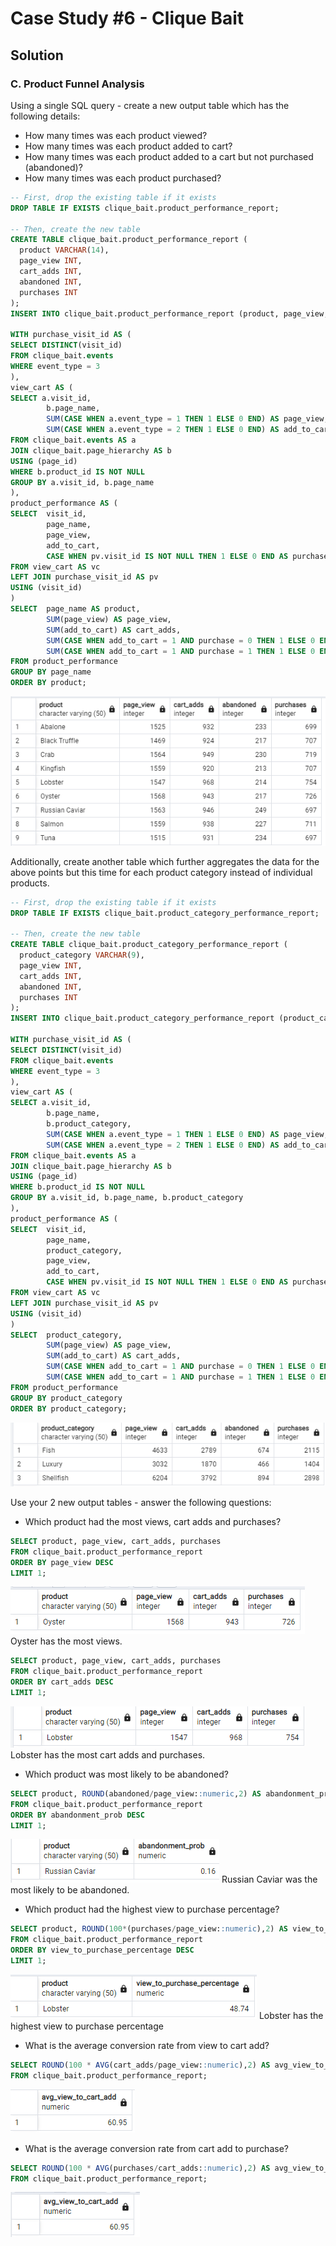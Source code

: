 #  Case Study #6 - Clique Bait

## Solution 
### C. Product Funnel Analysis

Using a single SQL query - create a new output table which has the following details:
- How many times was each product viewed?
- How many times was each product added to cart?
- How many times was each product added to a cart but not purchased (abandoned)?
- How many times was each product purchased?

```sql
-- First, drop the existing table if it exists
DROP TABLE IF EXISTS clique_bait.product_performance_report;

-- Then, create the new table
CREATE TABLE clique_bait.product_performance_report (
  product VARCHAR(14),
  page_view INT,
  cart_adds INT,
  abandoned INT,
  purchases INT
);
INSERT INTO clique_bait.product_performance_report (product, page_view, cart_adds, abandoned, purchases)

WITH purchase_visit_id AS (
SELECT DISTINCT(visit_id)
FROM clique_bait.events
WHERE event_type = 3
),
view_cart AS (
SELECT a.visit_id,
		b.page_name, 
		SUM(CASE WHEN a.event_type = 1 THEN 1 ELSE 0 END) AS page_view,
		SUM(CASE WHEN a.event_type = 2 THEN 1 ELSE 0 END) AS add_to_cart
FROM clique_bait.events AS a
JOIN clique_bait.page_hierarchy AS b
USING (page_id)
WHERE b.product_id IS NOT NULL
GROUP BY a.visit_id, b.page_name
),
product_performance AS (
SELECT  visit_id, 
		page_name, 
		page_view, 
		add_to_cart, 
		CASE WHEN pv.visit_id IS NOT NULL THEN 1 ELSE 0 END AS purchase
FROM view_cart AS vc
LEFT JOIN purchase_visit_id AS pv
USING (visit_id)
)
SELECT  page_name AS product, 
		SUM(page_view) AS page_view,
		SUM(add_to_cart) AS cart_adds,
		SUM(CASE WHEN add_to_cart = 1 AND purchase = 0 THEN 1 ELSE 0 END) AS abandoned,
		SUM(CASE WHEN add_to_cart = 1 AND purchase = 1 THEN 1 ELSE 0 END) AS purchases
FROM product_performance
GROUP BY page_name
ORDER BY product;
```
![product_funnel_analysis_1](Images/product_funnel_analysis_1.png)



Additionally, create another table which further aggregates the data for the above points but this time for each product category instead of individual products.
```sql
-- First, drop the existing table if it exists
DROP TABLE IF EXISTS clique_bait.product_category_performance_report;

-- Then, create the new table
CREATE TABLE clique_bait.product_category_performance_report (
  product_category VARCHAR(9),
  page_view INT,
  cart_adds INT,
  abandoned INT,
  purchases INT
);
INSERT INTO clique_bait.product_category_performance_report (product_category, page_view, cart_adds, abandoned, purchases)

WITH purchase_visit_id AS (
SELECT DISTINCT(visit_id)
FROM clique_bait.events
WHERE event_type = 3
),
view_cart AS (
SELECT a.visit_id,
		b.page_name,
		b.product_category, 
		SUM(CASE WHEN a.event_type = 1 THEN 1 ELSE 0 END) AS page_view,
		SUM(CASE WHEN a.event_type = 2 THEN 1 ELSE 0 END) AS add_to_cart
FROM clique_bait.events AS a
JOIN clique_bait.page_hierarchy AS b
USING (page_id)
WHERE b.product_id IS NOT NULL
GROUP BY a.visit_id, b.page_name, b.product_category
),
product_performance AS (
SELECT  visit_id, 
		page_name,
		product_category, 
		page_view, 
		add_to_cart, 
		CASE WHEN pv.visit_id IS NOT NULL THEN 1 ELSE 0 END AS purchase
FROM view_cart AS vc
LEFT JOIN purchase_visit_id AS pv
USING (visit_id)
)
SELECT  product_category, 
		SUM(page_view) AS page_view,
		SUM(add_to_cart) AS cart_adds,
		SUM(CASE WHEN add_to_cart = 1 AND purchase = 0 THEN 1 ELSE 0 END) AS abandoned,
		SUM(CASE WHEN add_to_cart = 1 AND purchase = 1 THEN 1 ELSE 0 END) AS purchases
FROM product_performance
GROUP BY product_category
ORDER BY product_category;
```
![product_funnel_analysis_2](Images/product_funnel_analysis_2.png)

Use your 2 new output tables - answer the following questions:

- Which product had the most views, cart adds and purchases?

```sql
SELECT product, page_view, cart_adds, purchases
FROM clique_bait.product_performance_report	
ORDER BY page_view DESC
LIMIT 1;
```
![product_funnel_analysis_3_1](Images/product_funnel_analysis_3_1.png)
Oyster has the most views.

```sql
SELECT product, page_view, cart_adds, purchases
FROM clique_bait.product_performance_report	
ORDER BY cart_adds DESC
LIMIT 1;
```
![product_funnel_analysis_3_2](Images/product_funnel_analysis_3_2.png)
Lobster has the most cart adds and purchases.
	


- Which product was most likely to be abandoned?

```sql
SELECT product, ROUND(abandoned/page_view::numeric,2) AS abandonment_prob
FROM clique_bait.product_performance_report
ORDER BY abandonment_prob DESC
LIMIT 1;
```
![product_funnel_analysis_4](Images/product_funnel_analysis_4.png)
 Russian Caviar was the most likely to be abandoned.

- Which product had the highest view to purchase percentage?

```sql
SELECT product, ROUND(100*(purchases/page_view::numeric),2) AS view_to_purchase_percentage
FROM clique_bait.product_performance_report
ORDER BY view_to_purchase_percentage DESC
LIMIT 1;
```
![product_funnel_analysis_5](Images/product_funnel_analysis_5.png)
Lobster has the highest view to purchase percentage

- What is the average conversion rate from view to cart add?

```sql
SELECT ROUND(100 * AVG(cart_adds/page_view::numeric),2) AS avg_view_to_cart_add 
FROM clique_bait.product_performance_report;
```
![product_funnel_analysis_6](Images/product_funnel_analysis_6.png)
- What is the average conversion rate from cart add to purchase?
```sql
SELECT ROUND(100 * AVG(purchases/cart_adds::numeric),2) AS avg_view_to_cart_add 
FROM clique_bait.product_performance_report;
```
![product_funnel_analysis_7](Images/product_funnel_analysis_7.png)
